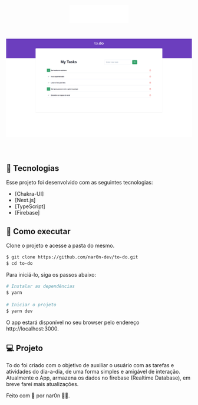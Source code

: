 <p align="center">
  <img alt="devfinance" src=".github/logo.svg" width="160px">
</p>

<h1 align="center">
    <img alt="devfinance" src=".github/covertodo.png" />
</h1>

<br>

## 🧪 Tecnologias

Esse projeto foi desenvolvido com as seguintes tecnologias:

- [Chakra-UI]
- [Next.js]
- [TypeScript]
- [Firebase]

## 🚀 Como executar

Clone o projeto e acesse a pasta do mesmo.

```bash
$ git clone https://github.com/nar0n-dev/to-do.git
$ cd to-do
```


Para iniciá-lo, siga os passos abaixo:
```bash
# Instalar as dependências
$ yarn

# Iniciar o projeto
$ yarn dev
```
O app estará disponível no seu browser pelo endereço http://localhost:3000.

## 💻 Projeto

To do foi criado com o objetivo de auxiliar o usuário com as tarefas e atividades do dia-a-dia, de uma forma simples e amigável de interação. Atualmente o App, armazena os dados no firebase (Realtime Database), em breve farei mais atualizações.

Feito com 💜 por nar0n 👋🏻.
